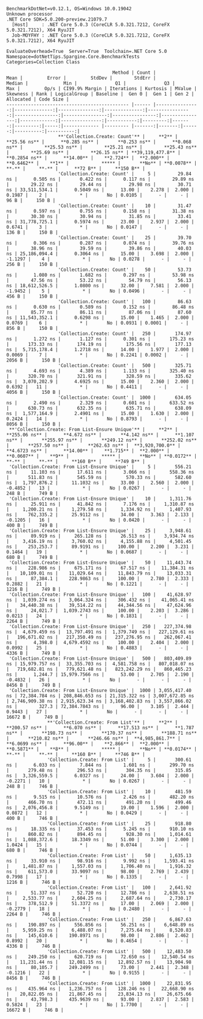 
    BenchmarkDotNet=v0.12.1, OS=Windows 10.0.19042
    Unknown processor
    .NET Core SDK=5.0.200-preview.21079.7
      [Host]     : .NET Core 5.0.3 (CoreCLR 5.0.321.7212, CoreFX 5.0.321.7212), X64 RyuJIT
      Job-MOYFHY : .NET Core 5.0.3 (CoreCLR 5.0.321.7212, CoreFX 5.0.321.7212), X64 RyuJIT

    EvaluateOverhead=True  Server=True  Toolchain=.NET Core 5.0  
    Namespace=dotNetTips.Spargine.Core.BenchmarkTests  Categories=Collection Class  

                                           Method | Count |            Mean |         Error |         StdDev |        StdErr |          Median |             Min |              Q1 |              Q3 |             Max |         Op/s | CI99.9% Margin | Iterations | Kurtosis | MValue | Skewness | Rank | LogicalGroup | Baseline |  Gen 0 |  Gen 1 | Gen 2 | Allocated | Code Size |
    --------------------------------------------- |------ |----------------:|--------------:|---------------:|--------------:|----------------:|----------------:|----------------:|----------------:|----------------:|-------------:|---------------:|-----------:|---------:|-------:|---------:|-----:|------------- |--------- |-------:|-------:|------:|----------:|----------:|
                       **'Collection.Create: Count'** |     **2** |        **25.56 ns** |      **0.285 ns** |       **0.253 ns** |      **0.068 ns** |        **25.53 ns** |        **25.21 ns** |        **25.43 ns** |        **25.69 ns** |        **26.15 ns** | **39,119,477.8** |      **0.2854 ns** |      **14.00** |    **2.724** |  **2.000** |   **0.6462** |    **1** |            ***** |       **No** | **0.0078** |      **-** |     **-** |      **72 B** |     **150 B** |
                       'Collection.Create: Count' |     5 |        29.84 ns |      0.505 ns |       0.422 ns |      0.117 ns |        29.89 ns |        29.22 ns |        29.44 ns |        29.98 ns |        30.71 ns | 33,511,534.1 |      0.5049 ns |      13.00 |    2.278 |  2.000 |   0.1987 |    2 |            * |       No | 0.0105 |      - |     - |      96 B |     150 B |
                       'Collection.Create: Count' |    10 |        31.47 ns |      0.597 ns |       0.755 ns |      0.158 ns |        31.38 ns |        30.30 ns |        30.94 ns |        31.85 ns |        33.41 ns | 31,778,725.1 |      0.5974 ns |      23.00 |    2.937 |  2.000 |   0.6741 |    3 |            * |       No | 0.0147 |      - |     - |     136 B |     150 B |
                       'Collection.Create: Count' |    25 |        39.70 ns |      0.306 ns |       0.287 ns |      0.074 ns |        39.76 ns |        38.96 ns |        39.59 ns |        39.86 ns |        40.03 ns | 25,186,094.4 |      0.3064 ns |      15.00 |    3.698 |  2.000 |  -1.1297 |    4 |            * |       No | 0.0278 |      - |     - |     256 B |     150 B |
                       'Collection.Create: Count' |    50 |        53.73 ns |      1.080 ns |       1.682 ns |      0.297 ns |        53.98 ns |        47.56 ns |        53.22 ns |        54.79 ns |        56.13 ns | 18,612,526.5 |      1.0800 ns |      32.00 |    7.581 |  2.000 |  -1.9452 |    5 |            * |       No | 0.0496 |      - |     - |     456 B |     150 B |
                       'Collection.Create: Count' |   100 |        86.63 ns |      0.630 ns |       0.589 ns |      0.152 ns |        86.48 ns |        85.77 ns |        86.11 ns |        87.06 ns |        87.60 ns | 11,543,352.1 |      0.6298 ns |      15.00 |    1.465 |  2.000 |   0.0769 |    6 |            * |       No | 0.0931 | 0.0001 |     - |     856 B |     150 B |
                       'Collection.Create: Count' |   250 |       174.97 ns |      1.272 ns |       1.127 ns |      0.301 ns |       175.23 ns |       173.33 ns |       174.19 ns |       175.56 ns |       177.13 ns |  5,715,178.4 |      1.2718 ns |      14.00 |    1.977 |  2.000 |   0.0069 |    7 |            * |       No | 0.2241 | 0.0002 |     - |    2056 B |     150 B |
                       'Collection.Create: Count' |   500 |       325.71 ns |      4.693 ns |       4.389 ns |      1.133 ns |       325.40 ns |       320.70 ns |       321.91 ns |       328.59 ns |       335.62 ns |  3,070,202.9 |      4.6925 ns |      15.00 |    2.360 |  2.000 |   0.6392 |   11 |            * |       No | 0.4411 |      - |     - |    4056 B |     150 B |
                       'Collection.Create: Count' |  1000 |       634.05 ns |      2.490 ns |       2.329 ns |      0.601 ns |       633.52 ns |       630.73 ns |       632.35 ns |       635.71 ns |       638.09 ns |  1,577,164.9 |      2.4901 ns |      15.00 |    1.630 |  2.000 |   0.2424 |   14 |            * |       No | 0.8793 |      - |     - |    8056 B |     150 B |
     **'Collection.Create: From List-Ensure Unique'** |     **2** |       **255.06 ns** |      **4.672 ns** |       **4.142 ns** |      **1.107 ns** |       **255.97 ns** |       **249.12 ns** |       **252.02 ns** |       **257.50 ns** |       **262.63 ns** |  **3,920,700.0** |      **4.6723 ns** |      **14.00** |    **1.715** |  **2.000** |   **0.0607** |    **9** |            ***** |       **No** | **0.0172** |      **-** |     **-** |     **160 B** |     **749 B** |
     'Collection.Create: From List-Ensure Unique' |     5 |       556.21 ns |     11.103 ns |      17.611 ns |      3.066 ns |       558.36 ns |       511.83 ns |       545.59 ns |       570.33 ns |       582.60 ns |  1,797,876.2 |     11.1032 ns |      33.00 |    2.560 |  2.000 |  -0.4852 |   13 |            * |       No | 0.0267 |      - |     - |     248 B |     749 B |
     'Collection.Create: From List-Ensure Unique' |    10 |     1,311.76 ns |     25.911 ns |      41.842 ns |      7.176 ns |     1,310.87 ns |     1,200.21 ns |     1,279.58 ns |     1,334.92 ns |     1,407.93 ns |    762,335.2 |     25.9112 ns |      34.00 |    3.363 |  2.133 |  -0.1205 |   16 |            * |       No | 0.0420 |      - |     - |     400 B |     749 B |
     'Collection.Create: From List-Ensure Unique' |    25 |     3,948.61 ns |     89.919 ns |     265.128 ns |     26.513 ns |     3,934.74 ns |     3,416.19 ns |     3,760.02 ns |     4,155.88 ns |     4,501.45 ns |    253,253.7 |     89.9191 ns |     100.00 |    2.200 |  3.231 |   0.1464 |   19 |            * |       No | 0.0687 |      - |     - |     680 B |     749 B |
     'Collection.Create: From List-Ensure Unique' |    50 |    11,443.74 ns |    228.986 ns |     675.171 ns |     67.517 ns |    11,384.31 ns |    10,109.01 ns |    11,029.64 ns |    11,843.79 ns |    13,033.31 ns |     87,384.1 |    228.9863 ns |     100.00 |    2.780 |  2.333 |   0.2882 |   21 |            * |       No | 0.1221 |      - |     - |    1216 B |     749 B |
     'Collection.Create: From List-Ensure Unique' |   100 |    41,628.97 ns |  1,039.274 ns |   3,064.324 ns |    306.432 ns |    41,065.41 ns |    34,440.38 ns |    39,514.22 ns |    44,344.56 ns |    47,624.96 ns |     24,021.7 |  1,039.2743 ns |     100.00 |    2.203 |  3.286 |   0.0213 |   24 |            * |       No | 0.1831 |      - |     - |    2264 B |     749 B |
     'Collection.Create: From List-Ensure Unique' |   250 |   227,374.98 ns |  4,679.459 ns |  13,797.491 ns |  1,379.749 ns |   227,129.61 ns |   196,671.02 ns |   217,350.49 ns |   237,276.95 ns |   262,067.41 ns |      4,398.0 |  4,679.4592 ns |     100.00 |    2.404 |  2.000 |   0.0992 |   25 |            * |       No | 0.4883 |      - |     - |    4336 B |     749 B |
     'Collection.Create: From List-Ensure Unique' |   500 |   803,409.89 ns | 15,979.757 ns |  33,355.703 ns |  4,581.758 ns |   807,018.07 ns |   719,682.81 ns |   779,621.48 ns |   823,242.29 ns |   860,465.23 ns |      1,244.7 | 15,979.7566 ns |      53.00 |    2.705 |  2.190 |  -0.4832 |   26 |            * |       No |      - |      - |     - |    8456 B |     749 B |
     'Collection.Create: From List-Ensure Unique' |  1000 | 3,055,417.40 ns | 72,384.784 ns | 208,846.653 ns | 21,315.322 ns | 3,007,672.85 ns | 2,746,909.38 ns | 2,915,623.34 ns | 3,168,402.83 ns | 3,557,866.02 ns |        327.3 | 72,384.7843 ns |      96.00 |    3.105 |  2.444 |   0.9443 |   27 |            * |       No |      - |      - |     - |   16672 B |     749 B |
                   **'Collection.Create: From List'** |     **2** |       **200.57 ns** |      **6.070 ns** |      **17.513 ns** |      **1.787 ns** |       **198.73 ns** |       **170.37 ns** |       **188.71 ns** |       **210.82 ns** |       **246.66 ns** |  **4,985,861.7** |      **6.0699 ns** |      **96.00** |    **2.866** |  **2.000** |   **0.5871** |    **8** |            ***** |       **No** | **0.0174** |      **-** |     **-** |     **160 B** |     **746 B** |
                   'Collection.Create: From List' |     5 |       300.61 ns |      6.033 ns |       7.844 ns |      1.601 ns |       299.70 ns |       279.48 ns |       296.53 ns |       304.35 ns |       315.85 ns |  3,326,559.5 |      6.0327 ns |      24.00 |    3.604 |  2.000 |  -0.2271 |   10 |            * |       No | 0.0267 |      - |     - |     248 B |     746 B |
                   'Collection.Create: From List' |    10 |       481.59 ns |      9.515 ns |      10.576 ns |      2.426 ns |       482.20 ns |       466.70 ns |       472.11 ns |       491.20 ns |       499.46 ns |  2,076,456.8 |      9.5149 ns |      19.00 |    1.596 |  2.000 |   0.0872 |   12 |            * |       No | 0.0429 |      - |     - |     400 B |     746 B |
                   'Collection.Create: From List' |    25 |       918.80 ns |     18.335 ns |      37.453 ns |      5.245 ns |       910.10 ns |       860.82 ns |       894.45 ns |       928.30 ns |     1,014.61 ns |  1,088,372.6 |     18.3349 ns |      51.00 |    3.300 |  2.000 |   1.0424 |   15 |            * |       No | 0.0744 |      - |     - |     680 B |     746 B |
                   'Collection.Create: From List' |    50 |     1,635.13 ns |     33.910 ns |      98.916 ns |      9.992 ns |     1,593.41 ns |     1,481.87 ns |     1,557.03 ns |     1,706.40 ns |     1,916.32 ns |    611,573.0 |     33.9097 ns |      98.00 |    2.769 |  2.439 |   0.7998 |   17 |            * |       No | 0.1335 |      - |     - |    1216 B |     746 B |
                   'Collection.Create: From List' |   100 |     2,641.92 ns |     51.337 ns |      52.720 ns |     12.786 ns |     2,638.51 ns |     2,533.77 ns |     2,604.25 ns |     2,687.64 ns |     2,730.17 ns |    378,512.9 |     51.3372 ns |      17.00 |    2.069 |  2.000 |  -0.2779 |   18 |            * |       No | 0.2480 |      - |     - |    2264 B |     746 B |
                   'Collection.Create: From List' |   250 |     6,867.63 ns |    190.897 ns |     556.856 ns |     56.251 ns |     6,648.89 ns |     5,959.25 ns |     6,488.07 ns |     7,275.64 ns |     8,520.83 ns |    145,610.6 |    190.8971 ns |      98.00 |    2.886 |  2.462 |   0.8992 |   20 |            * |       No | 0.4654 |      - |     - |    4336 B |     746 B |
                   'Collection.Create: From List' |   500 |    12,483.50 ns |    249.250 ns |     620.719 ns |     72.650 ns |    12,540.54 ns |    11,231.44 ns |    12,081.15 ns |    12,892.57 ns |    13,904.98 ns |     80,105.7 |    249.2499 ns |      73.00 |    2.441 |  2.348 |  -0.1216 |   22 |            * |       No | 0.9155 |      - |     - |    8456 B |     746 B |
                   'Collection.Create: From List' |  1000 |    22,831.95 ns |    435.964 ns |   1,236.757 ns |    128.246 ns |    22,668.90 ns |    20,822.05 ns |    21,867.45 ns |    23,834.13 ns |    26,675.66 ns |     43,798.3 |    435.9639 ns |      93.00 |    2.837 |  2.583 |   0.5824 |   23 |            * |       No | 1.7700 |      - |     - |   16672 B |     746 B |
